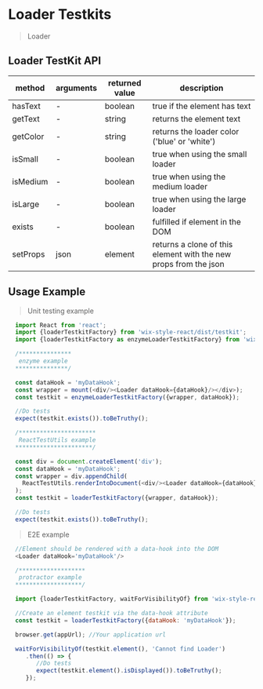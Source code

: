 # Loader Testkits

> Loader

## Loader TestKit API

| method | arguments | returned value | description |
|--------|-----------|----------------|-------------|
| hasText | - | boolean | true if the element has text |
| getText | - | string | returns the element text |
| getColor | - | string | returns the loader color ('blue' or 'white') |
| isSmall | - | boolean | true when using the small loader |
| isMedium | - | boolean | true when using the medium loader |
| isLarge | - | boolean | true when using the large loader |
| exists | - | boolean | fulfilled if element in the DOM |
| setProps | json | element | returns a clone of this element with the new props from the json | 

## Usage Example

> Unit testing example

```javascript
  import React from 'react';
  import {loaderTestkitFactory} from 'wix-style-react/dist/testkit';
  import {loaderTestkitFactory as enzymeLoaderTestkitFactory} from 'wix-style-react/dist/testkit/enzyme';

  /***************
   enzyme example
  ***************/

  const dataHook = 'myDataHook';
  const wrapper = mount(<div/><Loader dataHook={dataHook}/></div>);
  const testkit = enzymeLoaderTestkitFactory({wrapper, dataHook});

  //Do tests
  expect(testkit.exists()).toBeTruthy();

  /**********************
   ReactTestUtils example
  **********************/

  const div = document.createElement('div');
  const dataHook = 'myDataHook';
  const wrapper = div.appendChild(
    ReactTestUtils.renderIntoDocument(<div/><Loader dataHook={dataHook}/></div>, {dataHook})
  );
  const testkit = loaderTestkitFactory({wrapper, dataHook});

  //Do tests
  expect(testkit.exists()).toBeTruthy();
```
> E2E example

```javascript
  //Element should be rendered with a data-hook into the DOM
  <Loader dataHook='myDataHook'/>

  /*******************
   protractor example
  *******************/

  import {loaderTestkitFactory, waitForVisibilityOf} from 'wix-style-react/dist/testkit/protractor';

  //Create an element testkit via the data-hook attribute
  const testkit = loaderTestkitFactory({dataHook: 'myDataHook'});

  browser.get(appUrl); //Your application url

  waitForVisibilityOf(testkit.element(), 'Cannot find Loader')
     .then(() => {
        //Do tests
        expect(testkit.element().isDisplayed()).toBeTruthy();
     });

```
